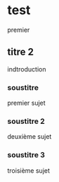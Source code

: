 # test
premier  


## titre 2 
indtroduction

### soustitre
premier sujet

### soustitre 2
deuxième sujet

### soustitre 3
troisième sujet 
